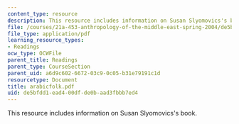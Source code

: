 ```yaml
---
content_type: resource
description: This resource includes information on Susan Slyomovics's book.
file: /courses/21a-453-anthropology-of-the-middle-east-spring-2004/de5bfdd1ead400dfde0baad3fbbb7ed4_arabicfolk.pdf
file_type: application/pdf
learning_resource_types:
- Readings
ocw_type: OCWFile
parent_title: Readings
parent_type: CourseSection
parent_uid: a6d9c602-6672-03c9-0c05-b31e79191c1d
resourcetype: Document
title: arabicfolk.pdf
uid: de5bfdd1-ead4-00df-de0b-aad3fbbb7ed4
---
```

This resource includes information on Susan Slyomovics's book.


